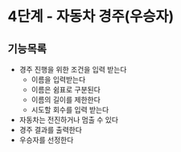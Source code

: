 # 4단계 - 자동차 경주(우승자) 


## 기능목록  
- 경주 진행을 위한 조건을 입력 받는다
  - 이름을 입력받는다 
  - 이름은 쉼표로 구분된다 
  - 이름의 길이를 제한한다 
  - 시도할 회수를 입력 받는다  
- 자동차는 전진하거나 멈출 수 있다 
- 경주 결과를 출력한다
- 우승자를 선정한다 